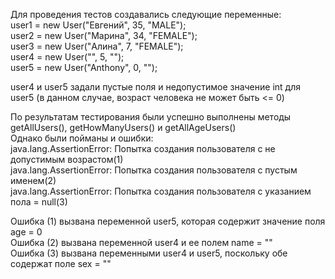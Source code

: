 Для проведения тестов создавались следующие переменные:\
user1 = new User("Евгений", 35, "MALE");\
user2 = new User("Марина", 34, "FEMALE");\
user3 = new User("Алина", 7, "FEMALE");\
user4 = new User("", 5, "");\
user5 = new User("Anthony", 0, "");


user4 и user5 задали пустые поля и недопустимое значение int для user5 (в данном случае, возраст человека не может быть <= 0)

По результатам тестирования были успешно выполнены методы getAllUsers(), getHowManyUsers() и getAllAgeUsers()\
Однако были пойманы и ошибки:\
java.lang.AssertionError: Попытка создания пользователя c не допустимым возрастом(1)\
java.lang.AssertionError: Попытка создания пользователя с пустым именем(2)\
java.lang.AssertionError: Попытка создания пользователя с указанием пола = null(3)

Ошибка (1) вызвана переменной user5, которая содержит значение поля age = 0\
Ошибка (2) вызвана переменной user4 и ее полем name = ""\
Ошибка (3) вызвана переменными user4 и user5, поскольку обе содержат поле sex = ""
